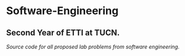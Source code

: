 ﻿# Software-Engineering
## Second Year of ETTI at TUCN.

*Source code for all proposed lab problems from software engineering.*
